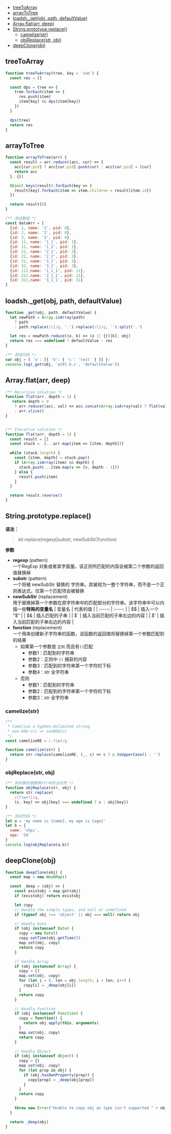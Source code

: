 - [treeToArray](#treetoarray)
- [arrayToTree](#arraytotree)
- [loadsh._get(obj, path, defaultValue)](#loadsh_getobj-path-defaultvalue)
- [Array.flat(arr, deep)](#arrayflatarr-deep)
- [String.prototype.replace()](#stringprototypereplace)
  - [camelize(str)](#camelizestr)
  - [objReplace(str, obj)](#objreplacestr-obj)
- [deepClone(obj)](#deepcloneobj)
## treeToArray
```JavaScript
function treeToArray(tree, key = 'sub') {
  const res = []

  const dps = tree => {
    tree.forEach(item => {
      res.push(item)
      item[key] && dps(item[key])
    })
  }

  dps(tree)
  return res
}
```

## arrayToTree
```JavaScript
function arrayToTree(arr) {
  const result = arr.reduce((acc, cur) => {
    acc[cur.pid] ? acc[cur.pid].push(cur) : acc[cur.pid] = [cur]
    return acc
  }, {})

  Object.keys(result).forEach(key => {
    result[key].forEach(item => item.children = result[item.id])
  })

  return result[0]
}

/** 测试数组 */
const dataArr = [
  {id: 1, name: '1', pid: 0}, 
  {id: 2, name: '2', pid: 0}, 
  {id: 3, name: '3', pid: 0}, 
  {id: 11, name: '1_1', pid: 1}, 
  {id: 12, name: '1_2', pid: 1}, 
  {id: 21, name: '2_1', pid: 2}, 
  {id: 22, name: '2_2', pid: 2}, 
  {id: 31, name: '3_1', pid: 3}, 
  {id: 32, name: '3_2', pid: 3}, 
  {id: 111,name: '1_1_1', pid: 11},
  {id: 211,name: '2_1_1', pid: 21},
  {id: 311,name: '3_1_1', pid: 31}
]
```

## loadsh._get(obj, path, defaultValue)
```JavaScript
function _get(obj, path, defaultValue) {
  let newPath = Array.isArray(path)
    ? path
    : path.replace(/\[/g, '.').replace(/\]/g, '').split('.')

  let res = newPath.reduce((o, k) => (o || {})[k], obj)
  return res === undefined ? defaultValue : res
}

/** 测试代码 */
var obj = { 'a': [{ 'b': { 'c': 'test' } }] };
console.log(_get(obj, 'a[0].b.c', 'defaultValue'))
```

## Array.flat(arr, deep)
```JavaScript
/** Recursive solution */
function flat(arr, depth = 1) {
   return depth > 0
    ? arr.reduce((acc, val) => acc.concat(Array.isArray(val) ? flat(val, depth - 1) : val), [])
    : arr.slice()
}


/** Iterative solution */
function flat(arr, depth = 1) {
  const result = []
  const stack =  [...arr.map(item => [item, depth])]

  while (stack.length) {
    const [item, depth] = stack.pop()
    if (Array.isArray(item) && depth) {
      stack.push(...item.map(v => [v, depth - 1]))
    } else {
      result.push(item)
    }
  }

  return result.reverse()
}
```

## String.prototype.replace()
**语法：**  
> str.replace(regexp|substr, newSubStr|function)

**参数**  
- **regexp** (pattern)  
一个RegExp 对象或者其字面量。该正则所匹配的内容会被第二个参数的返回值替换掉
- **substr** (pattern)  
一个将被 newSubStr 替换的 字符串。其被视为一整个字符串，而不是一个正则表达式。仅第一个匹配项会被替换
- **newSubStr** (replacement)  
用于替换掉第一个参数在原字符串中的匹配部分的字符串。该字符串中可以内插一些**特殊的变量名**
  |  变量名   | 代表的值  |
  |  :----:  | :----:  |
  | $$  | 插入一个 "$" |
  | $&  | 插入匹配的子串 |
  | $`  | 插入当前匹配的子串左边的内容 |
  | $'  | 插入当前匹配的子串右边的内容 |
- **function** (replacement)  
一个用来创建新子字符串的函数，该函数的返回值将替换掉第一个参数匹配到的结果
  - 如果第一个参数是 `正则` 而且有`()`匹配  
    - 参数1：匹配到的字符串  
    - 参数2：正则中 `()` 捕获的内容  
    - 参数3：匹配到的字符串第一个字符的下标  
    - 参数4：str 全字符串
  - 否则   
    - 参数1：匹配到的字符串  
    - 参数2：匹配到的字符串第一个字符的下标  
    - 参数3：str 全字符串

### camelize(str)
```JavaScript
/**
 * Camelize a hyphen-delimited string.
 * aaa-bbb-ccc => aaaBbbCcc
 */
const camelizeRE = /-(\w)/g

function camelize(str) {
  return str.replace(camelizeRE, (_, c) => c ? c.toUpperCase() : '')
}

```
### objReplace(str, obj)
```JavaScript
/** 将对象的值替换str中的占位符 */
function objReplace(str, obj) {
  return str.replace(
    /{(\w+)}/g,
    (s, key) => obj[key] === undefined ? s : obj[key])
}

/** 测试代码 */
let a = 'my name is {name}, my age is {age}'
let b = {
  name: 'shpi',
  age: '24'
}
console.log(objReplace(a,b))
```

## deepClone(obj)
```JavaScript
function deepClone(obj) {
  const map = new WeakMap()

  const _deep = (obj) => {
    const existobj = map.get(obj)
    if (existobj) return existobj

    let copy
    // Handle the simple types, and null or undefined
    if (typeof obj !== 'object' || obj === null) return obj

    // Handle Date
    if (obj instanceof Date) {
      copy = new Date()
      copy.setTime(obj.getTime())
      map.set(obj, copy)
      return copy
    }

    // Handle Array
    if (obj instanceof Array) {
      copy = []
      map.set(obj, copy)
      for (let i = 0, len = obj.length; i < len; i++) {
        copy[i] = _deep(obj[i])
      }
      return copy
    }

    // Handle Function
    if (obj instanceof Function) {
      copy = function() {
        return obj.apply(this, arguments)
      }
      map.set(obj, copy)
      return copy
    }

    // Handle Object
    if (obj instanceof Object) {
      copy = {}
      map.set(obj, copy)
      for (let prop in obj) {
        if (obj.hasOwnProperty(prop)) {
          copy[prop] = _deep(obj[prop])
        }
      }
      return copy
    }

    throw new Error("Unable to copy obj as type isn't supported " + obj.constructor.name)
  }

  return _deep(obj)
}
```